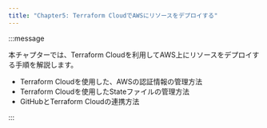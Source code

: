 ```yaml
---
title: "Chapter5: Terraform CloudでAWSにリソースをデプロイする"
---
```


:::message

本チャプターでは、Terraform Cloudを利用してAWS上にリソースをデプロイする手順を解説します。

- Terraform Cloudを使用した、AWSの認証情報の管理方法
- Terraform Cloudを使用したStateファイルの管理方法
- GitHubとTerraform Cloudの連携方法

:::
